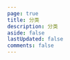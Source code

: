 ```yaml
---
page: true
title: 分类
description: 分类
aside: false
lastUpdated: false
comments: false
---
```

<Category/>
